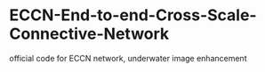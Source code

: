 # ECCN-End-to-end-Cross-Scale-Connective-Network
official code for ECCN network, underwater image enhancement
